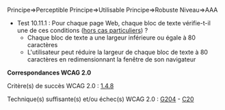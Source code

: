 Principe=>Perceptible
Principe=>Utilisable
Principe=>Robuste
Niveau=>AAA

*   Test 10.11.1 : Pour chaque page Web, chaque bloc de texte vérifie-t-il une de ces conditions ([hors cas particuliers](#critre-1011 "Cas particuliers pour le critère 10.11")) ?
    *   Chaque bloc de texte a une largeur inférieure ou égale à 80 caractères
    *   L'utilisateur peut réduire la largeur de chaque bloc de texte à 80 caractères en redimensionnant la fenêtre de son navigateur

**Correspondances WCAG 2.0**

Critère(s) de succès WCAG 2.0 : [1.4.8](http://www.w3.org/Translations/WCAG20-fr/#visual-audio-contrast-visual-presentation)

Technique(s) suffisante(s) et/ou échec(s) WCAG 2.0 : [G204](http://www.w3.org/TR/WCAG20-TECHS/G204.html) - [C20](http://www.w3.org/TR/WCAG-TECHS/C20.html)
